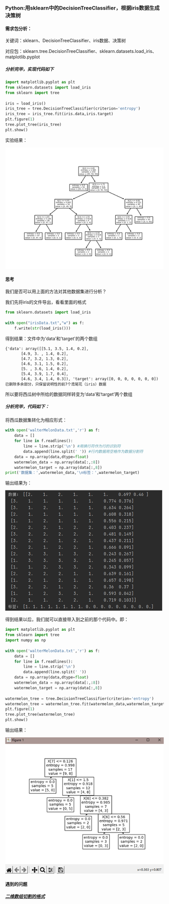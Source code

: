### Python:用sklearn中的DecisionTreeClassifier，根据iris数据生成决策树



#### 需求包分析：

关键词：sklearn、DecisionTreeClassifier、iris数据、决策树

对应包：sklearn.tree.DecisionTreeClassifier、sklearn.datasets.load_iris、matplotlib.pyplot



##### 分析完毕，实现代码如下

```python
import matplotlib.pyplot as plt
from sklearn.datasets import load_iris
from sklearn import tree

iris = load_iris()
iris_tree = tree.DecisionTreeClassifier(criterion='entropy')
iris_tree = iris_tree.fit(iris.data,iris.target)
plt.figure(1)
tree.plot_tree(iris_tree)
plt.show()
```

实验结果：

![AI9.1.1](https://github.com/HongwuQz/PythonHmwk/blob/main/Pictr/AI9.1.1.png)

#### 思考

我们是否可以用上面的方法对其他数据集进行分析？ 

我们先将iris的文件导出，看看里面的格式

```python
from sklearn.datasets import load_iris

with open("irisData.txt","w") as f:
    f.write(str(load_iris()))
```

得到结果：文件中为‘data’和'target'的两个数组

```
{'data': array([[5.1, 3.5, 1.4, 0.2],
       [4.9, 3. , 1.4, 0.2],
       [4.7, 3.2, 1.3, 0.2],
       [4.6, 3.1, 1.5, 0.2],
       [5. , 3.6, 1.4, 0.2],
       [5.4, 3.9, 1.7, 0.4],
       [4.6, 3.4, 1.4, 0.3]), 'target': array([0, 0, 0, 0, 0, 0, 0])
已删除多余部分，只保留说明性的前7个鸢尾花（iris）数据
```

所以要将西瓜树中所给的数据同样转变为‘data’和‘target’两个数组

##### 分析完毕，代码如下：

将西瓜数据集转化为相应形式：

```python
with open('walterMelonData.txt','r') as f:
    data = []
    for line in f.readlines():
        line = line.strip('\n') #用换行符作为行的识别符
        data.append(line.split(' ')) #行内数据用空格作为数据分割符
    data = np.array(data,dtype=float)
    watermelon_data = np.array(data[:,:8])
    watermelon_target = np.array(data[:,8])
print('数据集：',watermelon_data,'\n标签：',watermelon_target)
```

输出结果为：

![在这里插入图片描述](https://github.com/HongwuQz/PythonHmwk/blob/main/Pictr/AI9.1.png)

得到结果以后，我们就可以直接带入到之前的那个代码中。即：

```python
import matplotlib.pyplot as plt
from sklearn import tree
import numpy as np

with open('walterMelonData.txt','r') as f:
    data = []
    for line in f.readlines():
        line = line.strip('\n')
        data.append(line.split(' '))
    data = np.array(data,dtype=float)
    watermelon_data = np.array(data[:,:8])
    watermelon_target = np.array(data[:,8])

watermelon_tree = tree.DecisionTreeClassifier(criterion='entropy')
watermelon_tree = watermelon_tree.fit(watermelon_data,watermelon_target)
plt.figure(1)
tree.plot_tree(watermelon_tree)
plt.show()
```

输出结果：

![在这里插入图片描述](https://github.com/HongwuQz/PythonHmwk/blob/main/Pictr/AI9.2.1.png)

#### 遇到的问题

##### [二维数组切割的格式](https://blog.csdn.net/Alphy_Hongwu/article/details/116585616)
